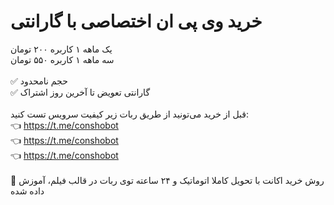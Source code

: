 # خرید وی پی ان اختصاصی با گارانتی
یک ماهه ۱ کاربره ۲۰۰ تومان<br>
سه ماهه ۱ کاربره ۵۵۰ تومان<br>
<br>
✅ حجم نامحدود<br>
✅ گارانتی تعویض تا آخرین روز اشتراک<br>
‌<br>
قبل از خرید می‌تونید از طریق ربات زیر کیفیت سرویس تست کنید:<br>
👈 https://t.me/conshobot<br>
👈 https://t.me/conshobot<br>
👈 https://t.me/conshobot<br>
‌<br>
🛒 روش خرید اکانت با تحویل کاملا اتوماتیک و ۲۴ ساعته توی ربات در قالب فیلم، آموزش داده شده
‌
